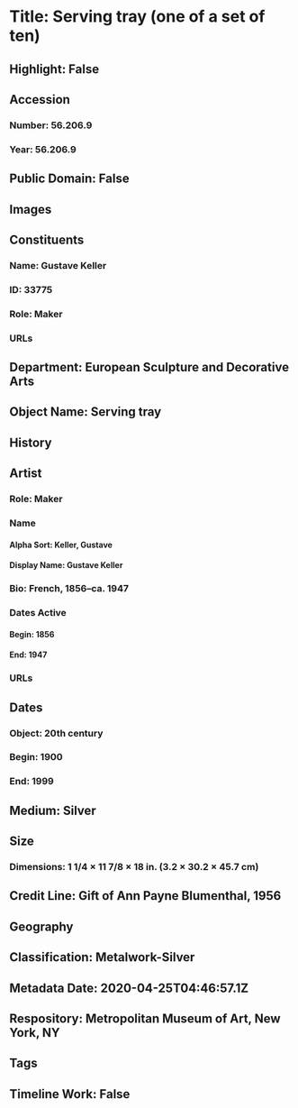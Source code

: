 # Title: Serving tray (one of a set of ten)
## Highlight: False
## Accession
### Number: 56.206.9
### Year: 56.206.9
## Public Domain: False
## Images
## Constituents
### Name: Gustave Keller
### ID: 33775
### Role: Maker
### URLs
## Department: European Sculpture and Decorative Arts
## Object Name: Serving tray
## History
## Artist
### Role: Maker
### Name
#### Alpha Sort: Keller, Gustave
#### Display Name: Gustave Keller
### Bio: French, 1856–ca. 1947
### Dates Active
#### Begin: 1856
#### End: 1947
### URLs
## Dates
### Object: 20th century
### Begin: 1900
### End: 1999
## Medium: Silver
## Size
### Dimensions: 1 1/4 × 11 7/8 × 18 in. (3.2 × 30.2 × 45.7 cm)
## Credit Line: Gift of Ann Payne Blumenthal, 1956
## Geography
## Classification: Metalwork-Silver
## Metadata Date: 2020-04-25T04:46:57.1Z
## Respository: Metropolitan Museum of Art, New York, NY
## Tags
## Timeline Work: False